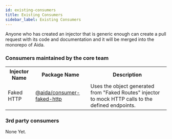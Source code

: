 ```yaml
---
id: existing-consumers
title: Existing Consumers
sidebar_label: Existing Consumers
---
```


Anyone who has created an injector that is generic enough can create a pull request with its code and documentation and it will be merged into the monorepo of Aida.

### Consumers maintained by the core team


<table>
  <tr>
    <th>Injector Name</th>
    <th>Package Name</th>
    <th>Description</th>
  </tr>
  <tr>
    <td>Faked HTTP</td>
    <td><a target="_blank" rel="noopener noreferrer" href="https://github.com/sradevski/aida/tree/master/packages/consumer-faked-http">
      @aida/consumer-faked-http
    </a></td>
    <td>Uses the object generated from "Faked Routes" injector to mock HTTP calls to the defined endpoints.</td>
  </tr>
</table>

### 3rd party consumers

None Yet.